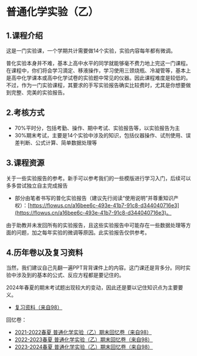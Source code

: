 # 普通化学实验（乙）
## 1.课程介绍
这是一门实验课，一个学期共计需要做14个实验，实验内容每年都有微调。

普化实验本身并不难，基本上高中水平的同学就能够毫不费力地上完这一门课程。在课程中，你们将会学习滴定、移液操作，学习使用三颈烧瓶、冷凝管等，基本上是高中化学课本或高中化学试卷的实验题中常见的仪器。因此课程难度是较低的。不过，作为一门实验课程，其要求的手写实验报告确实比较费时，尤其是你想要做到完整、完美的实验报告。

## 2.考核方式
- 70%平时分，包括考勤、操作、期中考试、实验报告等，以实验报告为主
- 30%期末考试，主要是14个实验中涉及的知识，包括仪器操作、试剂使用、误差判断、公式计算、简单数据处理等
## 3.课程资源
关于一些实验报告的参考。新手可以参考我们的一些模版进行学习入门，后续可以多多尝试独立自主完成报告

- 部分由笔者书写的普化实验报告（建议先行阅读“使用说明”并尊重知识产权）：[https://flowus.cn/a16bee6c-493e-41b7-91c8-d344040716e3](https://flowus.cn/a16bee6c-493e-41b7-91c8-d344040716e3)。

由于助教并未发回所有的实验报告，且这些实验报告中可能存在一些数据处理等方面的问题，加之每年实验的微调等原因。此实验报告仅供参考。
## 4.历年卷以及复习资料
当然，我们建议自己先翻一遍PPT背背课件上的内容。这门课还是背多分。同时实验中涉及到的基本的公式、反应方程都是要记住的。

2024年春夏的期末考试题出现较大的变动，因此还是要以记住知识点为主要要义。

- [复习资料（来自98）](Review.pdf)

回忆卷：

- [2021-2022春夏 普通化学实验（乙）期末回忆卷（来自98）](Exam.pdf)
- [2022-2023春夏 普通化学实验（乙）期末回忆卷（来自98）](普通化学实验（乙）2022-2023春夏回忆卷.pdf)
- [2023-2024春夏 普通化学实验（乙）期末回忆卷（来自98）](普通化学实验（乙）2024春夏回忆卷.pdf)
